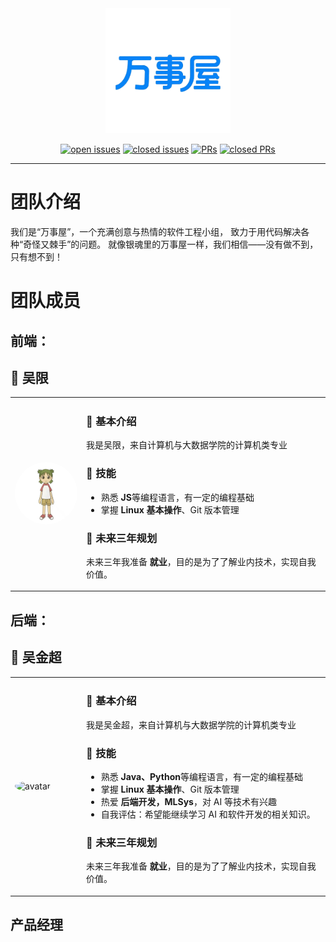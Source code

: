 <div style="text-align: center; background: transparent;">
  <img src="assets/logo_blue.png" alt="logo" width="200" style="background: transparent;">

[![open issues](https://img.shields.io/github/issues/shaoxiawjc/SE-Project.svg)](https://github.com/shaoxiawjc/SE-Project/issues)
[![closed issues](https://img.shields.io/github/issues-closed-raw/shaoxiawjc/SE-Project.svg)](https://github.com/shaoxiawjc/SE-Project/issues)
[![PRs](https://img.shields.io/github/issues-pr/shaoxiawjc/SE-Project.svg)](https://github.com/shaoxiawjc/SE-Project/pulls)
[![closed PRs](https://img.shields.io/github/issues-pr-closed/shaoxiawjc/SE-Project.svg)](https://github.com/shaoxiawjc/SE-Project/pulls?q=is%3Apr+is%3Aclosed)

</div>

---

# 团队介绍

我们是“万事屋”，一个充满创意与热情的软件工程小组，
致力于用代码解决各种“奇怪又棘手”的问题。
就像银魂里的万事屋一样，我们相信——没有做不到，只有想不到！

# 团队成员

## 前端：

## 🫨 吴限

<table>
<tr>
<td width="100px">
  <img src="./assets/avatar_wux.jpg" alt="avatar_wux" width="180" style="border-radius: 50%;"/>
</td>
<td>

### 📝 基本介绍

我是吴限，来自计算机与大数据学院的计算机类专业

### 🚀 技能

- 熟悉 **JS**等编程语言，有一定的编程基础
- 掌握 **Linux 基本操作**、Git 版本管理

### 🎯 未来三年规划

未来三年我准备 **就业**，目的是为了了解业内技术，实现自我价值。

</td>
</tr>
</table>

## 后端：

## 👤 吴金超

<table>
<tr>
<td width="100px">
  <img src="https://avatars.githubusercontent.com/u/143303485?v=4" alt="avatar" width="180" style="border-radius: 50%;"/>
</td>
<td>

### 📝 基本介绍

我是吴金超，来自计算机与大数据学院的计算机类专业

### 🚀 技能

- 熟悉 **Java、Python**等编程语言，有一定的编程基础
- 掌握 **Linux 基本操作**、Git 版本管理
- 热爱 **后端开发，MLSys**，对 AI 等技术有兴趣
- 自我评估：希望能继续学习 AI 和软件开发的相关知识。

### 🎯 未来三年规划

未来三年我准备 **就业**，目的是为了了解业内技术，实现自我价值。

</td>
</tr>
</table>

## 产品经理
